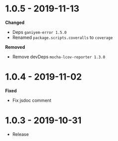# 1.0.5 - 2019-11-13

**Changed**
- Deps `ganiyem-error 1.5.0`
- Renamed `package.scripts.coveralls` to `coverage`

**Removed**
- Remove devDeps `mocha-lcov-reporter 1.3.0`

# 1.0.4 - 2019-11-02

**Fixed**
- Fix jsdoc comment

# 1.0.3 - 2019-10-31

- Release